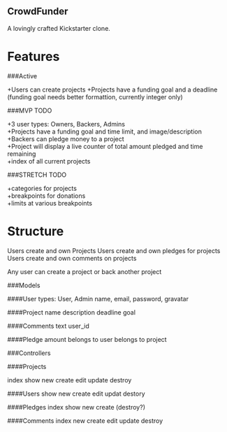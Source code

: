 CrowdFunder
-----------
A lovingly crafted Kickstarter clone.

Features
========

###Active

+Users can create projects
+Projects have a funding goal and a deadline (funding goal needs better formattion, currently integer only)

###MVP TODO

+3 user types: Owners, Backers, Admins  
+Projects have a funding goal and time limit, and image/description  
+Backers can pledge money to a project  
+Project will display a live counter of total amount pledged and time remaining  
+index of all current projects  

###STRETCH TODO

+categories for projects  
+breakpoints for donations  
+limits at various breakpoints  

Structure
=========

Users create and own Projects
Users create and own pledges for projects
Users create and own comments on projects

Any user can create a project or back another project

###Models

####User
types: User, Admin
name, email, password, gravatar

####Project
name
description
deadline
goal

####Comments
text
user_id

####Pledge
amount
belongs to user
belongs to project

###Controllers

####Projects

index show new create edit update destroy

####Users
show new create edit updat destory

####Pledges
index show new create (destroy?)

####Comments
index new create edit update destroy



